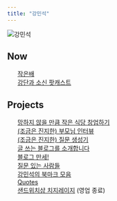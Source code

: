 ```yaml
---
title: "강민석"
---
```

<style>
  ul {
   list-style: none; 
  }
</style>
![강민석](https://mataroa.blog/images/3d2e27a1.jpeg)

## Now
- [작은배](https://jagunbae.com/about/)
- [강단과 소신 팟캐스트](https://podcast.jagunbae.com)

## Projects
- [망하지 않을 만큼 작은 식당 창업하기](https://jagunbae.com/too-small-to-fail/)
- [(조금은 진지한) 부모님 인터뷰](https://kangminsuk.com/ko/interview/)
- [(조금은 진지한) 질문 생성기](https://kangminsuk.com/ko/conversation/)
- [글 쓰는 블로그를 소개합니다](https://blogs.jagunbae.com)
- [블로그 만세!](https://blogmansae.com)
- [질문 있는 사람들](https://questions.jagunbae.com)
- [강민석의 북마크 모음](https://links.kangminsuk.com/bookmarks/shared)
- [Quotes](https://kangminsuk.com/quotes/)
- [샌드위치샵 치지레이지](https://reviews.cheesylazy.com/) (영업 종료)
